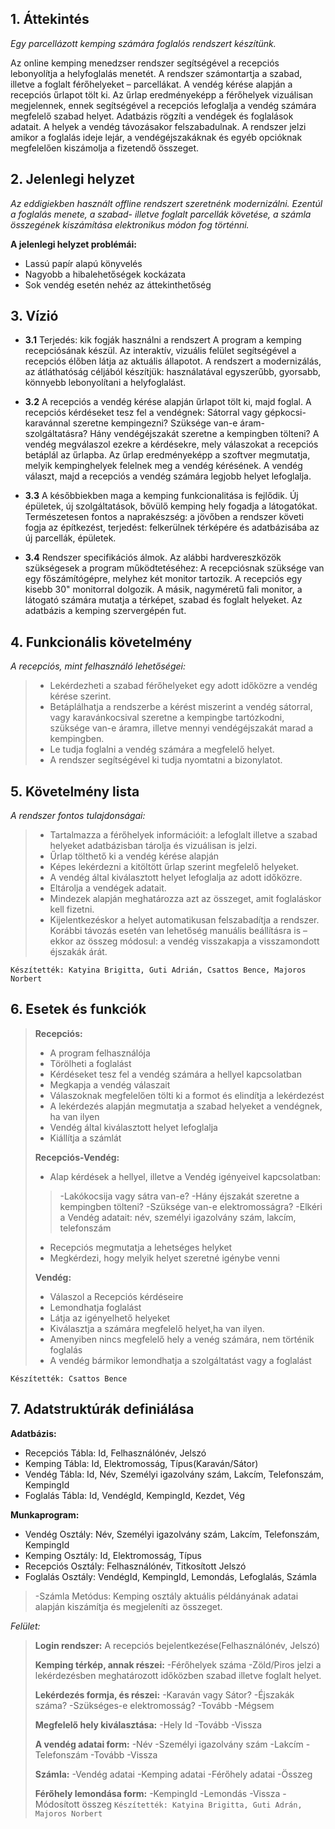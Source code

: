 ## 1. Áttekintés

*Egy parcellázott kemping számára foglalós rendszert készítünk.*

Az online kemping menedzser rendszer segítségével a recepciós lebonyolítja a helyfoglalás menetét. A rendszer számontartja a szabad, illetve a foglalt férőhelyeket – parcellákat. A vendég kérése alapján a recepciós űrlapot tölt ki. Az űrlap eredményeképp a férőhelyek vizuálisan megjelennek, ennek segítségével a recepciós lefoglalja a vendég számára megfelelő szabad helyet. Adatbázis rögzíti a vendégek és foglalások adatait. A helyek a vendég távozásakor felszabadulnak. A rendszer jelzi amikor a foglalás ideje lejár, a vendégéjszakáknak és egyéb opcióknak megfelelően kiszámolja a fizetendő összeget. 

## 2. Jelenlegi helyzet

*Az eddigiekben használt offline rendszert szeretnénk modernizálni. Ezentúl a foglalás menete, a szabad- illetve foglalt parcellák követése, a számla összegének kiszámítása elektronikus módon fog történni.*

**A jelenlegi helyzet problémái:**
- Lassú papír alapú könyvelés
- Nagyobb a hibalehetőségek kockázata
- Sok vendég esetén nehéz az áttekinthetőség

## 3. Vízió

- **3.1** Terjedés: kik fogják használni a rendszert
 A program a kemping recepciósának készül. Az interaktív, vizuális felület segítségével a recepciós élőben látja az aktuális állapotot. A rendszert a modernizálás, az átláthatóság céljából készítjük: használatával egyszerűbb, gyorsabb, könnyebb lebonyolítani a helyfoglalást. 

 - **3.2** A recepciós a vendég kérése alapján űrlapot tölt ki, majd foglal. 
A recepciós kérdéseket tesz fel a vendégnek: Sátorral vagy gépkocsi-karavánnal szeretne kempingezni? Szüksége van-e áram-szolgáltatásra? Hány vendégéjszakát szeretne a kempingben tölteni? A vendég megválaszol ezekre a kérdésekre, mely válaszokat a recepciós betáplál az űrlapba. Az űrlap eredményeképp a szoftver megmutatja, melyik kempinghelyek felelnek meg a vendég kérésének. A vendég választ, majd a recepciós a vendég számára legjobb helyet lefoglalja.

- **3.3** A későbbiekben maga a kemping funkcionalitása is fejlődik.
 Új épületek, új szolgáltatások, bővülő kemping hely fogadja a látogatókat.
Természetesen fontos a naprakészség: a jövőben a rendszer követi fogja az építkezést, terjedést: felkerülnek térképére és adatbázisába az új parcellák, épületek.

- **3.4** Rendszer specifikációs álmok.
 Az alábbi hardvereszközök szükségesek a program működtetéséhez: 
 A recepciósnak szüksége van egy főszámítógépre, melyhez két monitor tartozik. A recepciós egy kisebb 30" monitorral dolgozik. A másik, nagyméretű fali monitor, a látogató számára mutatja a térképet, szabad és foglalt helyeket. Az adatbázis a kemping szervergépén fut.
 
 ## 4. Funkcionális követelmény
 *A recepciós, mint felhasználó lehetőségei:*
 > - Lekérdezheti a szabad férőhelyeket egy adott időközre a vendég kérése szerint.
 > - Betáplálhatja a rendszerbe a kérést miszerint a vendég sátorral, vagy karavánkocsival szeretne a kempingbe tartózkodni, szüksége van-e áramra, illetve mennyi vendégéjszakát marad a kempingben.
 > - Le tudja foglalni a vendég számára a megfelelő helyet.
 > - A rendszer segítségével ki tudja nyomtatni a bizonylatot.

 ## 5. Követelmény lista
 *A rendszer fontos tulajdonságai:*
 >- Tartalmazza a férőhelyek információit: a lefoglalt illetve a szabad helyeket adatbázisban tárolja és vizuálisan is jelzi.
> - Űrlap tölthető ki a vendég kérése alapján
> - Képes lekérdezni a kitöltött űrlap szerint megfelelő helyeket.
> - A vendég által kiválasztott helyet lefoglalja az adott időközre.
> - Eltárolja a vendégek adatait.
 >- Mindezek alapján meghatározza azt az összeget, amit foglaláskor kell fizetni.
 >- Kijelentkezéskor a helyet automatikusan felszabadítja a rendszer. Korábbi távozás esetén van lehetőség manuális beállításra is – ekkor az összeg módosul: a vendég visszakapja a visszamondott éjszakák árát.
 
 `Készítették: Katyina Brigitta, Guti Adrián, Csattos Bence, Majoros Norbert`
 
 ## 6. Esetek és funkciók
 > **Recepciós:**
 > - A program felhasználója
 > - Törölheti a foglalást
 > - Kérdéseket tesz fel a vendég számára a hellyel kapcsolatban
 > - Megkapja a vendég válaszait
 > - Válaszoknak megfelelően tölti ki a formot és elindítja a lekérdezést
 > - A lekérdezés alapján megmutatja a szabad helyeket a vendégnek, ha van ilyen
 > - Vendég által kiválasztott helyet lefoglalja
 > - Kiállítja a számlát
 > 
>**Recepciós-Vendég:**
> - Alap kérdések a hellyel, illetve a Vendég igényeivel kapcsolatban:
> >-Lakókocsija vagy sátra van-e?
> -Hány éjszakát szeretne a kempingben tölteni?
> -Szüksége van-e elektromosságra?
> -Elkéri a Vendég adatait: név, személyi igazolvány szám, lakcím, telefonszám
>- Recepciós megmutatja a lehetséges helyket
>- Megkérdezi, hogy melyik helyet szeretné igénybe venni
>
> **Vendég:**
> 
> - Válaszol a Recepciós kérdéseire
> - Lemondhatja foglalást
> - Látja az igényelhető helyeket
> - Kiválasztja a számára megfelelő helyet,ha van ilyen.
> - Amenyiben nincs megfelelő hely a venég számára, nem történik foglalás
> - A vendég bármikor lemondhatja a szolgáltatást vagy a foglalást
 
 `Készítették: Csattos Bence`
 
 ## 7. Adatstruktúrák definiálása
 
**Adatbázis:**

- Recepciós Tábla: Id, Felhasználónév, Jelszó
- Kemping Tábla: Id, Elektromosság, Típus(Karaván/Sátor)
- Vendég Tábla: Id, Név, Személyi igazolvány szám, Lakcím, Telefonszám, KempingId
- Foglalás Tábla: Id, VendégId, KempingId, Kezdet, Vég

**Munkaprogram:**
- Vendég Osztály: Név, Személyi igazolvány szám, Lakcím, Telefonszám, KempingId
- Kemping Osztály: Id, Elektromosság, Típus
- Recepciós Osztály: Felhasználónév, Titkosított Jelszó
- Foglalás Osztály: VendégId, KempingId, Lemondás, Lefoglalás, Számla
> -Számla Metódus: Kemping osztály aktuális példányának adatai alapján kiszámítja és megjeleníti az összeget. 

*Felület:*
>**Login rendszer:**
>A recepciós bejelentkezése(Felhasználónév, Jelszó)
>
>**Kemping térkép, annak részei:**
>-Férőhelyek száma
>-Zöld/Piros jelzi a lekérdezésben meghatározott időközben szabad illetve foglalt helyet.
>
>**Lekérdezés formja, és részei:**
>-Karaván vagy Sátor?
>-Éjszakák száma?
>-Szükséges-e elektromosság?
>-Tovább
>-Mégsem
>
>**Megfelelő hely kiválasztása:**
>-Hely Id
>-Tovább
>-Vissza
>
>**A vendég adatai form:**
>-Név
>-Személyi igazolvány szám
>-Lakcím
>-Telefonszám
>-Tovább
>-Vissza
>
>**Számla:**
>-Vendég adatai
>-Kemping adatai
>-Férőhely adatai
>-Összeg
>
>**Férőhely lemondása form:**
>-KempingId
>-Lemondás
>-Vissza
>-Módosított összeg
`Készítették: Katyina Brigitta, Guti Adrán, Majoros Norbert`

